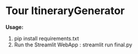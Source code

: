 # Tour ItineraryGenerator

**Usage:**

1. pip install requirements.txt
2. Run the Streamlit WebApp : streamlit run final.py


